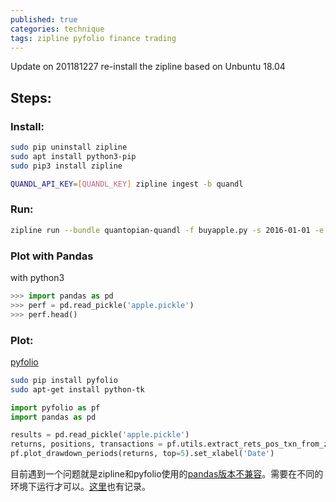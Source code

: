 ```yaml
---
published: true
categories: technique
tags: zipline pyfolio finance trading
---
```

Update on 201181227
re-install the zipline based on Unbuntu 18.04

## Steps:

### Install:

```bash
sudo pip uninstall zipline
sudo apt install python3-pip
sudo pip3 install zipline

QUANDL_API_KEY=[QUANDL_KEY] zipline ingest -b quandl
```

### Run:

```bash
zipline run --bundle quantopian-quandl -f buyapple.py -s 2016-01-01 -e 2018-12-01 -o apple.pickle
```

### Plot with Pandas
with python3

```python
>>> import pandas as pd
>>> perf = pd.read_pickle('apple.pickle')
>>> perf.head()
```

### Plot:

[pyfolio](https://quantopian.github.io/pyfolio/notebooks/zipline_algo_example/#extract-metrics)

```bash
sudo pip install pyfolio
sudo apt-get install python-tk
```

```python
import pyfolio as pf
import pandas as pd

results = pd.read_pickle('apple.pickle')
returns, positions, transactions = pf.utils.extract_rets_pos_txn_from_zipline(results)
pf.plot_drawdown_periods(returns, top=5).set_xlabel('Date')

```

目前遇到一个问题就是zipline和pyfolio使用的[pandas版本不兼容](https://github.com/quantopian/zipline/issues/2132)。需要在不同的环境下运行才可以。[这里](https://github.com/quantopian/pyfolio/issues/407)也有记录。
